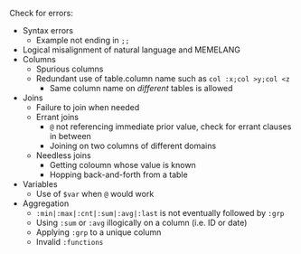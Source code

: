 Check for errors:
* Syntax errors
	* Example not ending in `;;`
* Logical misalignment of natural language and MEMELANG
* Columns
	* Spurious columns
	* Redundant use of table.column name such as `col :x;col >y;col <z`
		* Same column name on *different* tables is allowed
* Joins
	* Failure to join when needed
	* Errant joins
		* `@` not referencing immediate prior value, check for errant clauses in between
		* Joining on two columns of different domains
	* Needless joins
		* Getting coloumn whose value is known
		* Hopping back-and-forth from a table
* Variables
	* Use of `$var` when `@` would work
* Aggregation
	* `:min|:max|:cnt|:sum|:avg|:last` is not eventually followed by `:grp`
	* Using `:sum` or `:avg` illogically on a column (i.e. ID or date)
	* Applying `:grp` to a unique column
	* Invalid `:functions`
